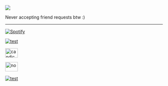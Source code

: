 <a href="https://github.com/adi170-alt">
  <img align="center" src="https://discord.c99.nl/widget/theme-4/417214713886277632.png" />
</a>

Never accepting friend requests btw :)

-----------------------------------
[![Spotify](https://novatorem-brown-seven.vercel.app/api/spotify)](https://open.spotify.com/user/adrianlol2017)

[![test](https://discord.c99.nl/widget/theme-4/417214713886277632.png)](https://github.com/adi170-alt)
<p align="left">
<a href="https://bit.ly/3h1atsy" target="blank"><img align="center" src="https://raw.githubusercontent.com/rahuldkjain/github-profile-readme-generator/master/src/images/icons/Social/instagram.svg" alt="candice" height="30" width="40" /></a>
  </p>
  <p align="left">
<a href="https://bit.ly/3h1atsy" target="blank"><img align="center" src="https://raw.githubusercontent.com/rahuldkjain/github-profile-readme-generator/master/src/images/icons/Social/discord.svg" alt="no" height="30" width="40" /></a>
</p>

[![test](https://discord.c99.nl/widget/theme-4/417214713886277632.png)](https://github.com/adi170-alt)
